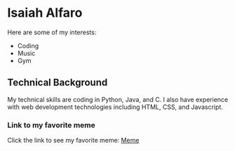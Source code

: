 # Isaiah Alfaro #
Here are some of my interests:
* Coding
* Music
* Gym
## Technical Background ##
My technical skills are coding in Python, Java, and C. I also have experience with web development technologies including HTML, CSS, and Javascript.
### Link to my favorite meme ###
Click the link to see my favorite meme: [Meme](https://sayingimages.com/wp-content/uploads/you-da-best-are-meme-300x300.jpg)

